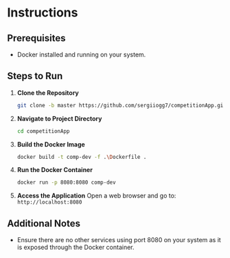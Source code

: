 # Instructions

## Prerequisites
- Docker installed and running on your system.

## Steps to Run

1. **Clone the Repository**
    ```bash
    git clone -b master https://github.com/sergiiogg7/competitionApp.git
    ```

2. **Navigate to Project Directory**
    ```bash
    cd competitionApp
    ```

3. **Build the Docker Image**
    ```bash
    docker build -t comp-dev -f .\Dockerfile .
    ```

4. **Run the Docker Container**
    ```bash
    docker run -p 8080:8080 comp-dev
    ```

5. **Access the Application**
   Open a web browser and go to: `http://localhost:8080`

## Additional Notes
- Ensure there are no other services using port 8080 on your system as it is exposed through the Docker container.

